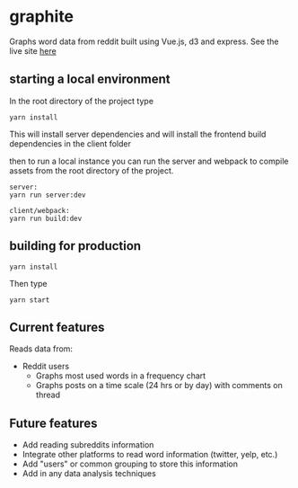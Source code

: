 # graphite
Graphs word data from reddit built using Vue.js, d3 and express. See the live site [here](https://graph-ite.tk/)

## starting a local environment

In the root directory of the project type
```
yarn install
```
This will install server dependencies and will install the frontend build dependencies in the client folder

then to run a local instance you can run the server and webpack to compile assets from the root directory of the project.
```
server:
yarn run server:dev

client/webpack:
yarn run build:dev
```

## building for production

```
yarn install
```

Then type

```
yarn start
```

## Current features
Reads data from:
- Reddit users
  - Graphs most used words in a frequency chart
  - Graphs posts on a time scale (24 hrs or by day) with comments on thread

## Future features
- Add reading subreddits information
- Integrate other platforms to read word information (twitter, yelp, etc.)
- Add "users" or common grouping to store this information
- Add in any data analysis techniques
